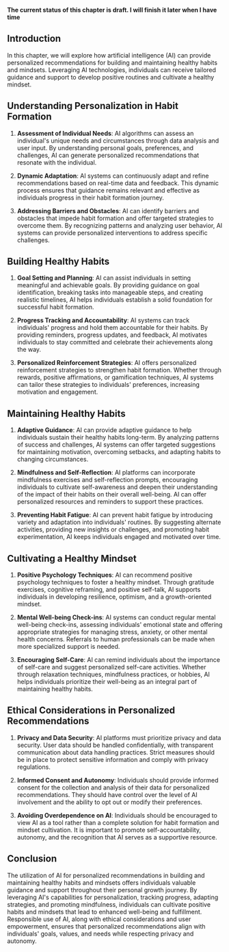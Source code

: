 **The current status of this chapter is draft. I will finish it later when I have time**

Introduction
------------

In this chapter, we will explore how artificial intelligence (AI) can provide personalized recommendations for building and maintaining healthy habits and mindsets. Leveraging AI technologies, individuals can receive tailored guidance and support to develop positive routines and cultivate a healthy mindset.

Understanding Personalization in Habit Formation
------------------------------------------------

1. **Assessment of Individual Needs**: AI algorithms can assess an individual's unique needs and circumstances through data analysis and user input. By understanding personal goals, preferences, and challenges, AI can generate personalized recommendations that resonate with the individual.

2. **Dynamic Adaptation**: AI systems can continuously adapt and refine recommendations based on real-time data and feedback. This dynamic process ensures that guidance remains relevant and effective as individuals progress in their habit formation journey.

3. **Addressing Barriers and Obstacles**: AI can identify barriers and obstacles that impede habit formation and offer targeted strategies to overcome them. By recognizing patterns and analyzing user behavior, AI systems can provide personalized interventions to address specific challenges.

Building Healthy Habits
-----------------------

1. **Goal Setting and Planning**: AI can assist individuals in setting meaningful and achievable goals. By providing guidance on goal identification, breaking tasks into manageable steps, and creating realistic timelines, AI helps individuals establish a solid foundation for successful habit formation.

2. **Progress Tracking and Accountability**: AI systems can track individuals' progress and hold them accountable for their habits. By providing reminders, progress updates, and feedback, AI motivates individuals to stay committed and celebrate their achievements along the way.

3. **Personalized Reinforcement Strategies**: AI offers personalized reinforcement strategies to strengthen habit formation. Whether through rewards, positive affirmations, or gamification techniques, AI systems can tailor these strategies to individuals' preferences, increasing motivation and engagement.

Maintaining Healthy Habits
--------------------------

1. **Adaptive Guidance**: AI can provide adaptive guidance to help individuals sustain their healthy habits long-term. By analyzing patterns of success and challenges, AI systems can offer targeted suggestions for maintaining motivation, overcoming setbacks, and adapting habits to changing circumstances.

2. **Mindfulness and Self-Reflection**: AI platforms can incorporate mindfulness exercises and self-reflection prompts, encouraging individuals to cultivate self-awareness and deepen their understanding of the impact of their habits on their overall well-being. AI can offer personalized resources and reminders to support these practices.

3. **Preventing Habit Fatigue**: AI can prevent habit fatigue by introducing variety and adaptation into individuals' routines. By suggesting alternate activities, providing new insights or challenges, and promoting habit experimentation, AI keeps individuals engaged and motivated over time.

Cultivating a Healthy Mindset
-----------------------------

1. **Positive Psychology Techniques**: AI can recommend positive psychology techniques to foster a healthy mindset. Through gratitude exercises, cognitive reframing, and positive self-talk, AI supports individuals in developing resilience, optimism, and a growth-oriented mindset.

2. **Mental Well-being Check-ins**: AI systems can conduct regular mental well-being check-ins, assessing individuals' emotional state and offering appropriate strategies for managing stress, anxiety, or other mental health concerns. Referrals to human professionals can be made when more specialized support is needed.

3. **Encouraging Self-Care**: AI can remind individuals about the importance of self-care and suggest personalized self-care activities. Whether through relaxation techniques, mindfulness practices, or hobbies, AI helps individuals prioritize their well-being as an integral part of maintaining healthy habits.

Ethical Considerations in Personalized Recommendations
------------------------------------------------------

1. **Privacy and Data Security**: AI platforms must prioritize privacy and data security. User data should be handled confidentially, with transparent communication about data handling practices. Strict measures should be in place to protect sensitive information and comply with privacy regulations.

2. **Informed Consent and Autonomy**: Individuals should provide informed consent for the collection and analysis of their data for personalized recommendations. They should have control over the level of AI involvement and the ability to opt out or modify their preferences.

3. **Avoiding Overdependence on AI**: Individuals should be encouraged to view AI as a tool rather than a complete solution for habit formation and mindset cultivation. It is important to promote self-accountability, autonomy, and the recognition that AI serves as a supportive resource.

Conclusion
----------

The utilization of AI for personalized recommendations in building and maintaining healthy habits and mindsets offers individuals valuable guidance and support throughout their personal growth journey. By leveraging AI's capabilities for personalization, tracking progress, adapting strategies, and promoting mindfulness, individuals can cultivate positive habits and mindsets that lead to enhanced well-being and fulfillment. Responsible use of AI, along with ethical considerations and user empowerment, ensures that personalized recommendations align with individuals' goals, values, and needs while respecting privacy and autonomy.
